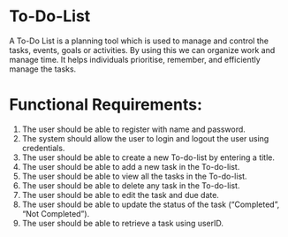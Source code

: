 # To-Do-List
A To-Do List is a planning tool which is used to manage and control the tasks, events, goals or activities. By using this we can organize work and manage time. It helps individuals prioritise, remember, and efficiently manage the tasks.
# Functional Requirements:
1. The user should be able to register with name and password.
2. The system should allow the user to login and logout the user using credentials.
3. The user should be able to create a new To-do-list by entering a title.
4. The user should be able to add a new task in the To-do-list.
5. The user should be able to view all the tasks in the To-do-list.
6. The user should be able to delete any task in the To-do-list.
7. The user should be able to edit the task and due date.
8. The user should be able to update the status of the task (“Completed”, “Not Completed”).
9. The user should be able to retrieve a task using userID.

